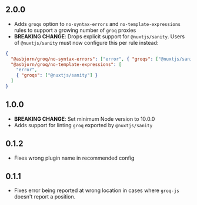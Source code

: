 ## 2.0.0

- Adds `groqs` option to `no-syntax-errors` and `no-template-expressions` rules to support a growing number of `groq` proxies
- **BREAKING CHANGE**: Drops explicit support for `@nuxtjs/sanity`. Users of `@nuxtjs/sanity` must now configure this per rule instead:

```json
{
  "@asbjorn/groq/no-syntax-errors": ["error", { "groqs": ["@nuxtjs/sanity"] }],
  "@asbjorn/groq/no-template-expressions": [
    "error",
    { "groqs": ["@nuxtjs/sanity"] }
  ]
}
```

## 1.0.0

- **BREAKING CHANGE**: Set minimum Node version to 10.0.0
- Adds support for linting `groq` exported by `@nuxtjs/sanity`

## 0.1.2

- Fixes wrong plugin name in recommended config

## 0.1.1

- Fixes error being reported at wrong location in cases where `groq-js` doesn't report a position.
